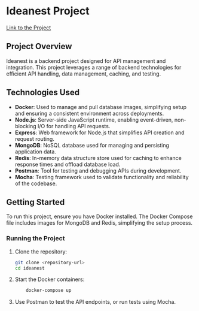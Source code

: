# Ideanest Project

[Link to the Project](https://talent.ideanest.net/backend-developer)

## Project Overview

Ideanest is a backend project designed for API management and integration. This project leverages a range of backend technologies for efficient API handling, data management, caching, and testing.

## Technologies Used

- **Docker**: Used to manage and pull database images, simplifying setup and ensuring a consistent environment across deployments.
- **Node.js**: Server-side JavaScript runtime, enabling event-driven, non-blocking I/O for handling API requests.
- **Express**: Web framework for Node.js that simplifies API creation and request routing.
- **MongoDB**: NoSQL database used for managing and persisting application data.
- **Redis**: In-memory data structure store used for caching to enhance response times and offload database load.
- **Postman**: Tool for testing and debugging APIs during development.
- **Mocha**: Testing framework used to validate functionality and reliability of the codebase.

## Getting Started

To run this project, ensure you have Docker installed. The Docker Compose file includes images for MongoDB and Redis, simplifying the setup process.

### Running the Project

1. Clone the repository:
   ```bash
   git clone <repository-url>
   cd ideanest

2. Start the Docker containers:

    ```bash
		docker-compose up

3. Use Postman to test the API endpoints, or run tests using Mocha.
